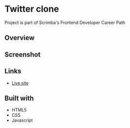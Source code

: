 # Twitter clone

Project is part of Scrimba's Frontend Developer Career Path

## Overview

## Screenshot


## Links

- [Live site](https://sensational-clafoutis-e1017a.netlify.app/)


## Built with

- HTML5
- CSS
- Javascript

